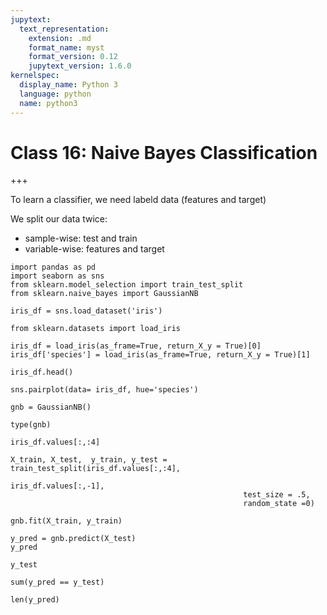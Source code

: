 ```yaml
---
jupytext:
  text_representation:
    extension: .md
    format_name: myst
    format_version: 0.12
    jupytext_version: 1.6.0
kernelspec:
  display_name: Python 3
  language: python
  name: python3
---
```


# Class 16: Naive Bayes Classification

+++

To learn a classifier, we need labeld data (features and target)

We split our data twice:
- sample-wise: test and train
- variable-wise: features and target

```{code-cell} ipython3
import pandas as pd
import seaborn as sns
from sklearn.model_selection import train_test_split
from sklearn.naive_bayes import GaussianNB
```

```{code-cell} ipython3
iris_df = sns.load_dataset('iris')
```

```{code-cell} ipython3
from sklearn.datasets import load_iris
```

```{code-cell} ipython3
iris_df = load_iris(as_frame=True, return_X_y = True)[0]
iris_df['species'] = load_iris(as_frame=True, return_X_y = True)[1]
```

```{code-cell} ipython3
iris_df.head()
```

```{code-cell} ipython3
sns.pairplot(data= iris_df, hue='species')
```

```{code-cell} ipython3
gnb = GaussianNB()
```

```{code-cell} ipython3
type(gnb)
```

```{code-cell} ipython3
iris_df.values[:,:4]
```

```{code-cell} ipython3
X_train, X_test,  y_train, y_test = train_test_split(iris_df.values[:,:4],
                                                     iris_df.values[:,-1],
                                                    test_size = .5,
                                                    random_state =0)
```

```{code-cell} ipython3
gnb.fit(X_train, y_train)
```

```{code-cell} ipython3
y_pred = gnb.predict(X_test)
y_pred
```

```{code-cell} ipython3
y_test
```

```{code-cell} ipython3
sum(y_pred == y_test)
```

```{code-cell} ipython3
len(y_pred)
```

```{code-cell} ipython3

```
